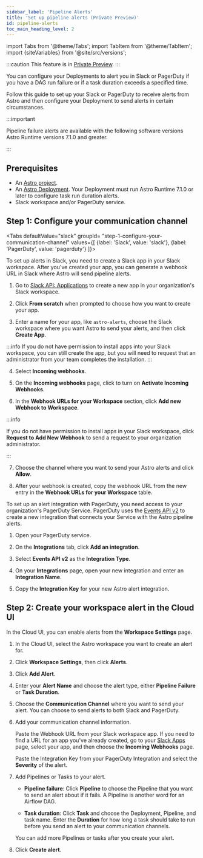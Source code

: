 ```yaml
---
sidebar_label: 'Pipeline Alerts'
title: 'Set up pipeline alerts (Private Preview)'
id: pipeline-alerts
toc_main_heading_level: 2
---
```


import Tabs from '@theme/Tabs';
import TabItem from '@theme/TabItem';
import {siteVariables} from '@site/src/versions';

:::caution
This feature is in [Private Preview](https://docs.astronomer.io/astro/feature-previews).
:::

You can configure your Deployments to alert you in Slack or PagerDuty if you have a DAG run failure or if a task duration exceeds a specified time. 

Follow this guide to set up your Slack or PagerDuty to receive alerts from Astro and then configure your Deployment to send alerts in certain circumstances.

:::important

Pipeline failure alerts are available with the following software versions Astro Runtime versions 7.1.0 and greater. 

:::

## Prerequisites

- An [Astro project](develop-project.md).
- An [Astro Deployment](create-deployment.md). Your Deployment must run Astro Runtime 7.1.0 or later to configure task run duration alerts.
- Slack workspace and/or PagerDuty service.

## Step 1: Configure your communication channel

<Tabs
    defaultValue="slack"
    groupId= "step-1-configure-your-communication-channel"
    values={[
        {label: 'Slack', value: 'slack'},
        {label: 'PagerDuty', value: 'pagerduty'}
    ]}>
<TabItem value="slack">

To set up alerts in Slack, you need to create a Slack app in your Slack workspace. After you've created your app, you can generate a webhook URL in Slack where Astro will send pipeline alerts. 

1. Go to [Slack API: Applications](https://api.slack.com/apps/new) to create a new app in your organization's Slack workspace.

2. Click **From scratch** when prompted to choose how you want to create your app.

3. Enter a name for your app, like `astro-alerts`, choose the Slack workspace where you want Astro to send your alerts, and then click **Create App**.

  :::info
  If you do not have permission to install apps into your Slack workspace, you can still create the app, but you will need to request that an administrator from your team completes the installation.
  :::

4. Select **Incoming webhooks**.

5. On the **Incoming webhooks** page, click to turn on **Activate Incoming Webhooks**.

6. In the **Webhook URLs for your Workspace** section, click **Add new Webhook to Workspace**. 

  :::info

  If you do not have permission to install apps in your Slack workspace, click **Request to Add New Webhook** to send a request to your organization administrator.
  
  :::

7. Choose the channel where you want to send your Astro alerts and click **Allow**.

8. After your webhook is created, copy the webhook URL from the new entry in the **Webhook URLs for your Workspace** table.

</TabItem>
<TabItem value="pagerduty">

To set up an alert integration with PagerDuty, you need access to your organization's PagerDuty Service. PagerDuty uses the [Events API v2](https://developer.pagerduty.com/docs/ZG9jOjExMDI5NTgw-events-api-v2-overview#getting-started) to create a new integration that connects your Service with the Astro pipeline alerts.

1. Open your PagerDuty service.

2. On the **Integrations** tab, click **Add an integration**.

3. Select **Events API v2** as the **Integration Type**.

4. On your **Integrations** page, open your new integration and enter an **Integration Name**.

5. Copy the **Integration Key** for your new Astro alert integration.

</TabItem>
</Tabs>

## Step 2: Create your workspace alert in the Cloud UI

In the Cloud UI, you can enable alerts from the **Workspace Settings** page. 


1. In the Cloud UI, select the Astro workspace you want to create an alert for.

2. Click **Workspace Settings**, then click **Alerts**.

3. Click **Add Alert**. 

4. Enter your **Alert Name** and choose the alert type, either **Pipeline Failure** or **Task Duration**. 

5. Choose the **Communication Channel** where you want to send your alert. You can choose to send alerts to both Slack and PagerDuty.

6. Add your communication channel information.

    <Tabs>
    <TabItem value="slack">
    
    Paste the Webhook URL from your Slack workspace app. If you need to find a URL for an app you've already created, go to your [Slack Apps](https://api.slack.com/apps) page, select your app, and then choose the **Incoming Webhooks** page. 
    
    </TabItem>
    <TabItem value="pagerduty">

    Paste the Integration Key from your PagerDuty Integration and select the **Severity** of the alert.
    
    </TabItem>
    </Tabs>

7. Add Pipelines or Tasks to your alert.

     - **Pipeline failure**: Click **Pipeline** to choose the Pipeline that you want to send an alert about if it fails. A Pipeline is another word for an Airflow DAG.
    
    - **Task duration**: Click **Task** and choose the Deployment, Pipeline, and task name. Enter the **Duration** for how long a task should take to run before you send an alert to your communication channels.

     You can add more Pipelines or tasks after you create your alert. 

8. Click **Create alert**.